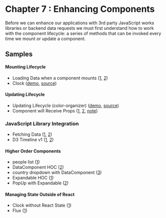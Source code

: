 Chapter 7 : Enhancing Components
==================
Before we can enhance our applications with 3rd party JavaScript works libraries or backend data requests we must 
first understand how to work with the component lifecycle: a series of methods that can be invoked every time we 
mount or update a component.

Samples
--------

#### Mounting Lifecycle

* Loading Data when a component mounts ([1](http://jsbin.com/jegimi/1/edit?js,console),
[2](http://jsbin.com/jegimi/2/edit?js,output))
* Clock ([demo](https://rawgit.com/MoonHighway/learning-react/master/chapter-07/mounting-lifecycle-clock/dist/index.html),
[source](https://github.com/MoonHighway/learning-react/blob/master/chapter-07/mounting-lifecycle-clock))

#### Updating Lifecycle

* Updating Lifecycle (color-organizer) ([demo](https://rawgit.com/MoonHighway/learning-react/master/chapter-07/color-organizer/dist/index.html),
[source](https://github.com/MoonHighway/learning-react/blob/master/chapter-07/color-organizer))
* Component will Receive Props ([1](http://jsbin.com/nuwaje/1/edit?js,output),
[2](http://jsbin.com/nuwaje/2/edit?js,output),
[note](http://jsbin.com/gacuba/1/edit?js,output))

### JavaScript Library Integration

* Fetching Data ([1](http://jsbin.com/yefuya/1/edit?js,output),
[2](http://jsbin.com/yefuya/2/edit?js,output))
* D3 Timeline v1 ([1](http://jsbin.com/hakono/1/edit?js,output),
[2](http://jsbin.com/hakono/2/edit?js,output))

#### Higher Order Components

* people list ([1](http://jsbin.com/vexidu/1/edit?js,output))
* DataComponent HOC ([2](http://jsbin.com/vexidu/2/edit?js,output))
* country dropdown with DataComponent ([3](http://jsbin.com/vexidu/3/edit?js,output))
* Expandable HOC ([1](http://jsbin.com/medari/1/edit?js,output))
* PopUp with Expandable ([2](http://jsbin.com/medari/2/edit?js,output))

#### Managing State Outside of React

* Clock without React State ([1](http://jsbin.com/zepusi/1/edit?js,output))
* Flux ([1](http://jsbin.com/fizocij/1/edit?js,output))
